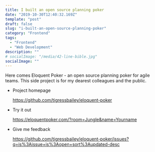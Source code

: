 ```yaml
---
title: I built an open source planning poker
date: "2019-10-30T12:40:32.169Z"
template: "post"
draft: false
slug: "i-built-an-open-source-planning-poker"
category: "Frontend"
tags:
  - "Frontend"
  - "Web Development"
description: ""
# socialImage: "/media/42-line-bible.jpg"
socialImage: ""
---
```


Here comes Eloquent Poker - an open source planning poker for agile teams.
This side project is for my dearest colleagues and the public.

- Project homepage

  <https://github.com/tigressbailey/eloquent-poker>
- Try it out

  <https://eloquentpoker.com/?room=Jungle&name=Yourname>
- Give me feedback

  <https://github.com/tigressbailey/eloquent-poker/issues?q=is%3Aissue+is%3Aopen+sort%3Aupdated-desc>
